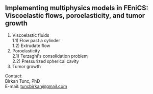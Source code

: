 ## Implementing multiphysics models in FEniCS: Viscoelastic flows, poroelasticity, and tumor growth

1) Viscoelastic fluids \
  1.1) Flow past a cylinder \
  1.2) Extrudate flow
2) Poroelasticity \
  2.1) Terzaghi's consolidation problem \
  2.2) Pressurized spherical cavity
3) Tumor growth

Contact: \
Birkan Tunc, PhD \
E-mail: tuncbirkan@gmail.com
